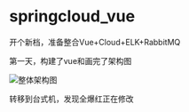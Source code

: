 # springcloud_vue
开个新档，准备整合Vue+Cloud+ELK+RabbitMQ

第一天，构建了vue和画完了架构图

 

![整体架构图](C:\springcloud_vue\mdPhoto\整体架构图.png)

转移到台式机，发现全爆红正在修改